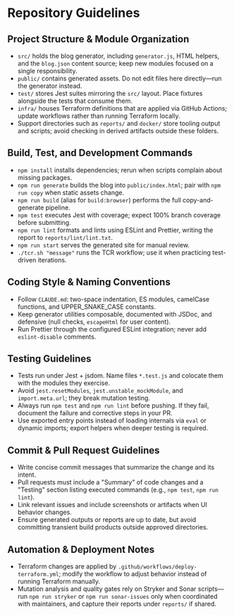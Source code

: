 # Repository Guidelines

## Project Structure & Module Organization
- `src/` holds the blog generator, including `generator.js`, HTML helpers, and the `blog.json` content source; keep new modules focused on a single responsibility.
- `public/` contains generated assets. Do not edit files here directly—run the generator instead.
- `test/` stores Jest suites mirroring the `src/` layout. Place fixtures alongside the tests that consume them.
- `infra/` houses Terraform definitions that are applied via GitHub Actions; update workflows rather than running Terraform locally.
- Support directories such as `reports/` and `docker/` store tooling output and scripts; avoid checking in derived artifacts outside these folders.

## Build, Test, and Development Commands
- `npm install` installs dependencies; rerun when scripts complain about missing packages.
- `npm run generate` builds the blog into `public/index.html`; pair with `npm run copy` when static assets change.
- `npm run build` (alias for `build:browser`) performs the full copy-and-generate pipeline.
- `npm test` executes Jest with coverage; expect 100% branch coverage before submitting.
- `npm run lint` formats and lints using ESLint and Prettier, writing the report to `reports/lint/lint.txt`.
- `npm run start` serves the generated site for manual review.
- `./tcr.sh "message"` runs the TCR workflow; use it when practicing test-driven iterations.

## Coding Style & Naming Conventions
- Follow `CLAUDE.md`: two-space indentation, ES modules, camelCase functions, and UPPER_SNAKE_CASE constants.
- Keep generator utilities composable, documented with JSDoc, and defensive (null checks, `escapeHtml` for user content).
- Run Prettier through the configured ESLint integration; never add `eslint-disable` comments.

## Testing Guidelines
- Tests run under Jest + jsdom. Name files `*.test.js` and colocate them with the modules they exercise.
- Avoid `jest.resetModules`, `jest.unstable_mockModule`, and `import.meta.url`; they break mutation testing.
- Always run `npm test` and `npm run lint` before pushing. If they fail, document the failure and corrective steps in your PR.
- Use exported entry points instead of loading internals via `eval` or dynamic imports; export helpers when deeper testing is required.

## Commit & Pull Request Guidelines
- Write concise commit messages that summarize the change and its intent.
- Pull requests must include a "Summary" of code changes and a "Testing" section listing executed commands (e.g., `npm test`, `npm run lint`).
- Link relevant issues and include screenshots or artifacts when UI behavior changes.
- Ensure generated outputs or reports are up to date, but avoid committing transient build products outside approved directories.

## Automation & Deployment Notes
- Terraform changes are applied by `.github/workflows/deploy-terraform.yml`; modify the workflow to adjust behavior instead of running Terraform manually.
- Mutation analysis and quality gates rely on Stryker and Sonar scripts—run `npm run stryker` or `npm run sonar-issues` only when coordinated with maintainers, and capture their reports under `reports/` if shared.
